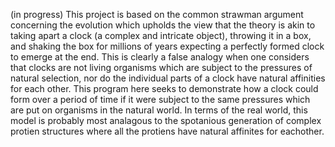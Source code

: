 (in progress) This project is based on the common strawman argument
concerning the evolution which upholds the view that the theory
is akin to taking apart a clock (a complex and intricate object), throwing
it in a box, and shaking the box for millions of years expecting a perfectly
formed clock to emerge at the end. This is clearly a false analogy when one
considers that clocks are not living organisms which are subject to the
pressures of natural selection, nor do the individual parts of a clock have
natural affinities for each other. This program here seeks to demonstrate
how a clock could form over a period of time if it were subject to the same
pressures which are put on organisms in the natural world. In terms of the
real world, this model is probably most analagous to the spotanious
generation of complex protien structures where all the protiens have natural
affinites for eachother.

